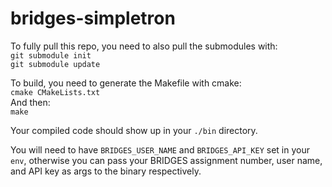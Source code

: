 # bridges-simpletron
To fully pull this repo, you need to also pull the submodules with:  
`git submodule init`  
`git submodule update`  

To build, you need to generate the Makefile with cmake:  
`cmake CMakeLists.txt`  
And then:  
`make`

Your compiled code should show up in your `./bin` directory.

You will need to have `BRIDGES_USER_NAME` and `BRIDGES_API_KEY` set in your `env`, otherwise you can pass
your BRIDGES assignment number, user name, and API key as args to the binary respectively.

